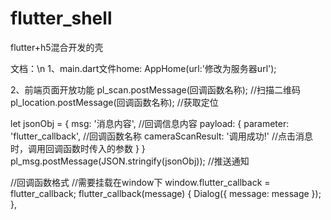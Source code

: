 # flutter_shell

flutter+h5混合开发的壳

文档：\n
1、main.dart文件home: AppHome(url:'修改为服务器url');

2、前端页面开放功能
pl_scan.postMessage(回调函数名称);  //扫描二维码
pl_location.postMessage(回调函数名称); //获取定位

let jsonObj = {
  msg: '消息内容',                     //回调信息内容
  payload: {
    parameter: 'flutter_callback',    //回调函数名称
    cameraScanResult: '调用成功!'      //点击消息时，调用回调函数时传入的参数
  }
}
pl_msg.postMessage(JSON.stringify(jsonObj));  //推送通知


//回调函数格式
//需要挂载在window下
window.flutter_callback = flutter_callback;
flutter_callback(message) {
  Dialog({ message: message });
},
